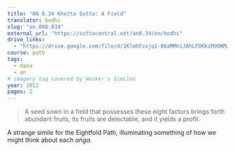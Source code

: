 ```yaml
---
title: "AN 8.34 Khetta Sutta: A Field"
translator: bodhi
slug: "an.008.034"
external_url: "https://suttacentral.net/an8.34/en/bodhi"
drive_links:
  - "https://drive.google.com/file/d/1KlmhFzxjqI-B6aMMniJAhLFDKkiM9ONM/view?usp=drivesdk"
course: path
tags:
  - dana
  - an
# imagery tag covered by Hecker's Similes
year: 2012
pages: 2
---
```


> A seed sown in a field that possesses these eight factors brings forth abundant fruits, its fruits are delectable, and it yields a profit.

A strange simile for the Eightfold Path, illuminating something of how we might think about each *aṅga*.
